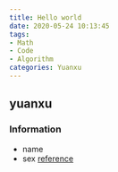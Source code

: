 ```yaml
---
title: Hello world
date: 2020-05-24 10:13:45
tags:
- Math
- Code
- Algorithm
categories: Yuanxu
---
```

## yuanxu 
### Information
- name
- sex
[reference](www.google.com)
